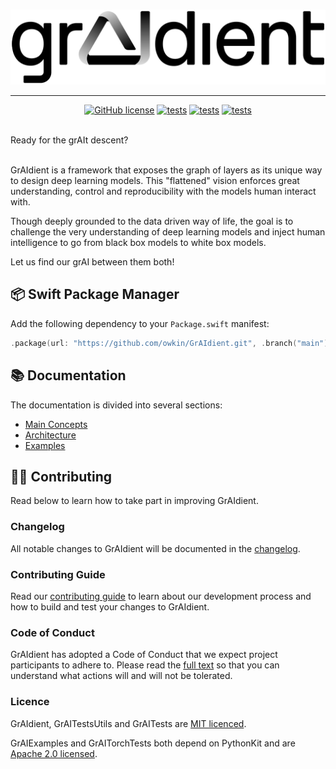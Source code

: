<br />

<p align="center">
    <img src="Docs/grAIdient.png" width="600">
</p>

--------------------------------------------------------------------------------

<div align="center">

[![GitHub license](https://img.shields.io/badge/license-MIT-blue.svg)](LICENSE) 
[![tests](https://github.com/owkin/GrAIdient/actions/workflows/unit-tests.yml/badge.svg?branch=main)](
https://github.com/owkin/GrAIdient/actions/workflows/unit-tests.yml) 
[![tests](https://github.com/owkin/GrAIdient/actions/workflows/integration-tests.yml/badge.svg?branch=main)](
https://github.com/owkin/GrAIdient/actions/workflows/integration-tests.yml) 
[![tests](https://github.com/owkin/GrAIdient/actions/workflows/examples.yml/badge.svg?branch=main)](
https://github.com/owkin/GrAIdient/actions/workflows/examples.yml)

</div>

<br />
Ready for the grAIt descent? <br />
<br />

GrAIdient is a framework that exposes the graph of layers as its unique way to 
design deep learning models. This "flattened" vision enforces 
great understanding, control and reproducibility with the models human interact 
with. 

Though deeply grounded to the data driven way of life, the goal is to challenge 
the very understanding of deep learning models and inject human intelligence 
to go from black box models to white box models. 

Let us find our grAI between them both! 

## 📦 Swift Package Manager

Add the following dependency to your `Package.swift` manifest:

```swift
.package(url: "https://github.com/owkin/GrAIdient.git", .branch("main")),
```

## 📚 Documentation

The documentation is divided into several sections: 

- [Main Concepts](Docs/Concepts/CONCEPTS.md)
- [Architecture](Docs/Architecture/ARCHITECTURE.md)
- [Examples](Docs/Examples/EXAMPLES.md)

## 👨‍💻 Contributing

Read below to learn how to take part in improving GrAIdient.

### Changelog

All notable changes to GrAIdient will be documented in the
[changelog](CHANGELOG.md).

### Contributing Guide

Read our [contributing guide](Docs/Contributing/CONTRIBUTING.md) 
to learn about our development process 
and how to build and test your changes to GrAIdient.

### Code of Conduct

GrAIdient has adopted a Code of Conduct that we expect 
project participants to adhere to. 
Please read the [full text](Docs/Contributing/CODE_OF_CONDUCT.md)
so that you can understand what actions will and will not be tolerated.

### Licence

GrAIdient, GrAITestsUtils and GrAITests are [MIT licenced](LICENSE).

GrAIExamples and GrAITorchTests both depend on PythonKit and are 
[Apache 2.0 licensed](Tests/LICENSE). 
